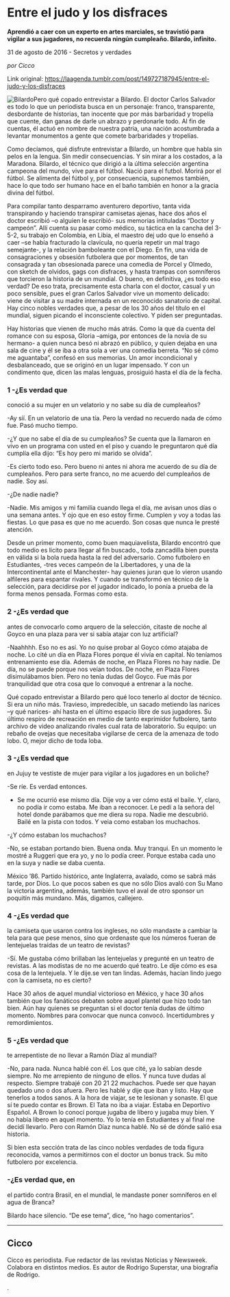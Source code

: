 # Entre el judo y los disfraces

**Aprendió a caer con un experto en artes marciales, se travistió para vigilar a sus jugadores, no recuerda ningún cumpleaño. Bilardo, infinito.**

31 de agosto de 2016 - Secretos y verdades

_por Cicco_

Link original: https://laagenda.tumblr.com/post/149727187945/entre-el-judo-y-los-disfraces

![Bilardo](https://64.media.tumblr.com/81f91ae84fafe111e0ac5b22c029389d/tumblr_inline_pk0rp5nIjy1t6q87u_500.jpg)Pero qué copado
entrevistar a Bilardo. El doctor Carlos Salvador es todo lo que un
periodista busca en un personaje: franco, transparente, desbordante
de historias, tan inocente que por más barbaridad y tropelía que
cuente, dan ganas de darle un abrazo y perdonarle todo. Al fin de
cuentas, él actuó en nombre de nuestra patria, una nación
acostumbrada a levantar monumentos a gente que comete barbaridades y
tropelías. 


Como decíamos, qué
disfrute entrevistar a Bilardo, un hombre que habla sin pelos en la
lengua. Sin medir consecuencias. Y sin mirar a los costados, a la
Maradona. Bilardo, el técnico que dirigió a la última selección
argentina campeona del mundo, vive para el fútbol. Nació para el
futbol. Morirá por el fútbol. Se alimenta del fútbol y, por
consecuencia, suponemos también, hace lo que todo ser humano hace en
el baño también en honor a la gracia divina del fútbol. 


Para compilar tanto
desparramo aventurero deportivo, tanta vida transpirando y haciendo
transpirar camisetas ajenas, hace dos años el doctor escribió –o
alguien le escribió- sus memorias intituladas “Doctor y campeón”.
Allí cuenta su pasar como médico, su táctica en la cancha del
3-5-2, su trabajo en Colombia, en Libia, el maestro dej udo que lo
enseñó a caer –se había fracturado la clavícula, no quería
repetir un mal trago semejante-, y la relación bamboleante con el
Diego. En fin, una vida de consagraciones y obsesión futbolera que
por momentos, de tan consagrada y tan obsesionada parece una comedia
de Porcel y Olmedo, con sketch de olvidos, gags con disfraces, y
hasta trampas con somníferos que torcieron la historia de un
mundial. O bueno, en definitiva, ¿es todo eso verdad? De eso trata,
precisamente esta charla con el doctor, casual y un poco sensible,
pues el gran Carlos Salvador vive un momento delicado: viene de
visitar a su madre internada en un reconocido sanatorio de capital.
Hay cinco nobles verdades que, a pesar de los 30 años del título en
el mundial, siguen picando el inconsciente colectivo.  Y piden ser
preguntadas.

Hay historias que
vienen de mucho más atrás. Como la que da cuenta del romance con su
esposa, Gloria –amiga, por entonces de la novia de su hermano- a
quien nunca besó ni abrazó en público, y quien dejaba en una sala
de cine y él se iba  a otra sola a ver una comedia berreta. “No sé
cómo me aguantaba”, confesó en sus memorias. Un amor
incondicional y desbalanceado, que se originó en un lugar impensado.
Y con un condimento que, dicen las malas lenguas, prosiguió hasta el
día de la fecha.      


### 1 -¿Es verdad que
conoció a su mujer en un velatorio y no sabe su día de cumpleaños?

-Ay síí. En un
velatorio de una tía. Pero la verdad no recuerdo nada de cómo fue.
Pasó mucho tiempo. 


-¿Y que no sabe el
día de su cumpleaños? Se cuenta que la llamaron en vivo en un
programa con usted en el piso y cuando le preguntaron qué día
cumplía ella dijo: “Es hoy pero mi marido se olvida”. 


-Es cierto todo eso.
 Pero bueno ni antes ni ahora me acuerdo de su día de cumpleaños.
Pero para serte franco, no me acuerdo del cumpleaños de nadie. Soy
así. 


-¿De nadie nadie?

-Nadie. Mis amigos y
mi familia cuando llega el día, me avisan unos días o una semana
antes. Y ojo que en eso estoy firme. Cumplen y voy a todas las
fiestas. Lo que pasa es que no me acuerdo. Son cosas que nunca le
presté atención.

  


Desde un primer
momento, como buen maquiavelista, Bilardo encontró que todo medio es
lícito para llegar al fin buscado., toda zancadilla bien puesta en
válida si la bola rueda hasta la red del adversario. Como futbolero
en Estudiantes, -tres veces campeón de la Libertadores, y una de la
Intercontinental ante el Manchester-  hay quienes juran que lo 
vieron usando alfileres para espantar rivales. Y cuando se transformó
en técnico de la selección, para decidirse por el jugador indicado,
lo ponía a prueba de la forma menos pensada. Formas como esta. 


### 2 -¿Es verdad que
antes de convocarlo como arquero de la selección, citaste de noche
al Goyco en una plaza para ver si sabía atajar con luz artificial?

-Naahhhh. Eso no es
así. Yo no quise probar al Goyco cómo atajaba de noche. Lo cité un
día en Plaza Flores porque él vivía en capital. No teníamos
entrenamiento ese día.  Además de noche, en Plaza Flores no hay
nadie. De día, no se puede porque nos veían todos. De noche, en
Plaza Flores disimulábamos bien. Pero no tenía dudas del Goyco. Fue
más por tranquilidad que otra cosa que lo convoqué a entrenar a la
noche.

Qué copado
entrevistar a Bilardo pero qué loco tenerlo al doctor de técnico.
Si era un niño más. Travieso, impredecible, un sacado metiendo las
narices –y qué narices- ahí hasta en el último espacio libre de
sus jugadores. Su último respiro de recreación en medio de tanto
exprimidor futbolero, tanto archivo de video analizando rivales cual
rata de laboratorio. Su equipo: un rebaño de ovejas que necesitaba
vigilarse de cerca de la amenaza de todo lobo. O, mejor dicho de toda
loba.

### 3 -¿Es verdad que
en Jujuy te vestiste de mujer para vigilar a los jugadores en un
boliche?

-Se ríe. Es verdad
entonces.

- Se me ocurrió ese
mismo día. Dije voy a ver cómo está el baile. Y, claro, no podía
ir como estaba. Me iban a reconocer. Le pedí a la señora del hotel
donde parábamos que me diera su ropa. Nadie me descubrió. Bailé en
la pista con todos. Y veia como estaban los muchachos. 


-¿Y cómo estaban
los muchachos? 


-No, se estaban
portando bien. Buena onda. Muy tranqui. En un momento le mostré a
Ruggeri que era yo, y no lo podía creer. Porque estaba cada uno en
la suya y nadie se daba cuenta. 


  


México ’86.
Partido histórico, ante Inglaterra, avalado, como se sabrá más
tarde, por Dios. Lo que pocos saben es que no sólo Dios avaló con
Su Mano la victoria argentina, además, también tuvo el aval de otro
sponsor un poquitín más mundano. Más, digamos, callejero.  


### 4 -¿Es verdad que
la camiseta que usaron contra los ingleses, no sólo mandaste a
cambiar la tela para que pese menos, sino que ordenaste que los
números fueran de lentejuelas traídas de un teatro de revistas?

-Sí. Me gustaba
cómo brillaban las lentejuelas y pregunté en  un teatro de
revistas. A las modistas de no me acuerdo qué teatro. Le dije cómo
es esa cosa de la lentejuela. Y le dije.se ven tan lindas. Además,
hacían lindo juego con la camiseta, no es cierto? 


  


Hace 30 años de
aquel mundial victorioso en México, y hace 30 años también que los
fanáticos debaten sobre aquel plantel que hizo todo tan bien. Aún
hay quienes se preguntan si el doctor tenía dudas de último
momento. Nombres para convocar que nunca convocó. Incertidumbres y
remordimientos. 


### 5 -¿Es verdad que
te arrepentiste de no llevar a Ramón Díaz al mundial?

-No, para nada.
Nunca hablé con él. Los que cité, ya lo sabían desde siempre. No
me arrepiento de ninguno de ellos. Y nunca tuve dudas al respecto.
Siempre trabajé con 20 21 22 muchachos. Puede ser que hayan quedado
uno o dos afuera. Pero les hablé y dije que iban y listo. Hay que
tenerlos a todos sanos. A la hora de viajar, se te lesionan y
sonaste. El que sí te puedo contar es Brown. El Tata no iba a
viajar. Estaba en Deportivo Español. A Brown lo conocí porque
jugaba de libero y jugaba muy bien. Y no había libero en aquel
momento. Yo lo tenía en Estudiantes y al final me decidí llevarlo.
Pero con Ramón Díaz nunca hablé. No sé de dónde salió esa
historia.

Si bien esta sección
trata de las cinco nobles verdades de toda figura reconocida, vamos a
permitirnos con el doctor un bonus track. Su mito futbolero por
excelencia. 


### -¿Es verdad que, en
el partido contra Brasil, en el mundial, le mandaste poner somníferos
en el agua de Branca?

Bilardo hace
silencio. “De ese tema”, dice, “no hago comentarios”. 




---

 Cicco
------

 Cicco es periodista. Fue redactor de las revistas Noticias y Newsweek. Colabora en distintos medios. Es autor de Rodrigo Superstar, una biografía de Rodrigo.

.

